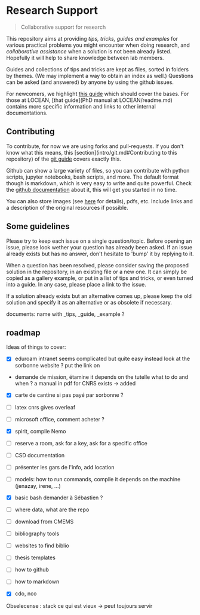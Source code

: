 # Research Support

> Collaborative support for research

This repository aims at providing *tips, tricks, guides and examples* for various practical problems you might encounter when doing research, and *collaborative assistance* when a solution is not been already listed.
Hopefully it will help to share knowledge between lab members.

Guides and collections of tips and tricks are kept as files, sorted in folders by themes. (We may implement a way to obtain an index as well.)
Questions can be asked (and answered) by anyone by using the github issues.

For newcomers, we highlight [this guide](intro) which should cover the bases.
For those at LOCEAN, [that guide](PhD manual at LOCEAN/readme.md) contains more specific information and links to other internal documentations.

## Contributing

To contribute, for now we are using forks and pull-requests. If you don't know what this means, this [section](intro/git.md#Contributing to this repository) of the [git guide](intro/git.md) covers exactly this.

Github can show a large variety of files, so you can contribute with python scripts, jupyter notebooks, bash scripts, and more.
The default format though is markdown, which is very easy to write and quite powerful. Check the [github documentation](https://docs.github.com/en/get-started/writing-on-github/getting-started-with-writing-and-formatting-on-github/basic-writing-and-formatting-syntax) about it, this will get you started in no time.

You can also store images (see [here](https://docs.github.com/en/get-started/writing-on-github/getting-started-with-writing-and-formatting-on-github/basic-writing-and-formatting-syntax#images) for details), pdfs, etc.
Include links and a description of the original resources if possible.

## Some guidelines

Please try to keep each issue on a single question/topic.
Before opening an issue, please look wether your question has already been asked.
If an issue already exists but has no answer, don't hesitate to 'bump' it by replying to it.

When a question has been resolved, please consider saving the proposed solution in the repository, in an existing file or a new one.
It can simply be copied as a gallery example, or put in a list of tips and tricks, or even turned into a guide.
In any case, please place a link to the issue.

If a solution already exists but an alternative comes up, please keep the old solution and specify it as an alternative or as obsolete if necessary.

documents: name with _tips, _guide, _example ?

## roadmap

Ideas of things to cover:
- [x] eduroam
  intranet seems complicated but quite easy instead
  look at the sorbonne website ? put the link on

- demande de mission, étamine
  it depends on the tutelle
  what to do and when ?
  a manual in pdf for CNRS exists -> added

- [x] carte de cantine
  si pas payé par sorbonne ?

- [ ] latex
  cnrs gives overleaf

- [ ] microsoft office, comment acheter ?

- [x] spirit, compile Nemo

- [ ] reserve a room, ask for a key, ask for a specific office

- [ ] CSD documentation

- [ ] présenter les gars de l'info, add location

- [ ] models: how to run commands, compile
  it depends on the machine (jenazay, irene, ...)

- [x] basic bash
  demander à Sébastien ?

- [ ] where data, what are the repo

- [ ] download from CMEMS

- [ ] bibliography tools

- [ ] websites to find biblio

- [ ] thesis templates

- [ ] how to github

- [ ] how to markdown

- [x] cdo, nco

Obselecense : stack ce qui est vieux -> peut toujours servir
